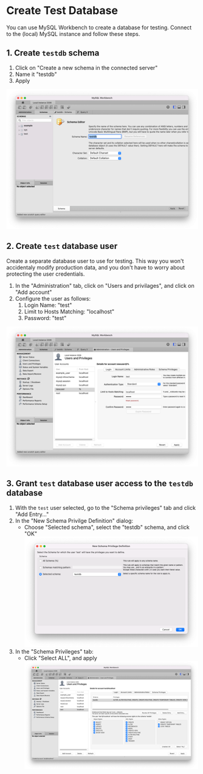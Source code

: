 # Create Test Database

You can use MySQL Workbench to create a database for testing. Connect to the (local) MySQL instance and follow these steps.

## 1. Create `testdb` schema

1. Click on "Create a new schema in the connected server"
2. Name it "testdb"
3. Apply

![Create testdb schema](testdb-schema.png)

## 2. Create `test` database user

Create a separate database user to use for testing. This way you won't accidentaly modify production data, and you don't have to worry about protecting the user credentials.

1. In the "Administration" tab, click on "Users and privilages", and click on "Add account"
2. Configure the user as follows:
   1. Login Name: "test"
   2. Limit to Hosts Matching: "localhost"
   3. Password: "test"

![Create test user](test_user.png)

## 3. Grant `test` database user access to the `testdb` database

1.  With the `test` user selected, go to the "Schema privileges" tab and click "Add Entry..."
2.  In the "New Schema Privilge Definition" dialog:
    - Choose "Selected schema", select the "testdb" schema, and click "OK"
      ![New Schema Privilege Definition](new_schema_privilege_definition.png)
3.  In the "Schema Privileges" tab:
    - Click "Select ALL", and apply
      ![Grant ALL access rights](all_access_rights.png)
